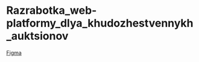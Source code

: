 # Razrabotka_web-platformy_dlya_khudozhestvennykh_auktsionov
[Figma](https://www.figma.com/file/B0XsC0nqPddNuEXe9pi19T/Hulle-Business-Mgt-Tool-(Community)?type=design&node-id=1-3&mode=design&t=gY79ast9uW3kNco9-0)
